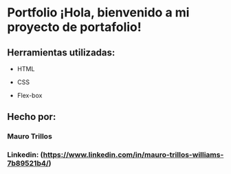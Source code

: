 # Portfolio ¡Hola, bienvenido a mi proyecto de portafolio!



## Herramientas utilizadas:

* HTML

* CSS

* Flex-box

## Hecho por:

### Mauro Trillos

### Linkedin: (https://www.linkedin.com/in/mauro-trillos-williams-7b89521b4/)

